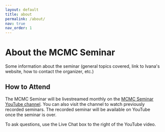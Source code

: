 ```yaml
---
layout: default
title: about
permalink: /about/
nav: true
nav_order: 1
---
```


# About the MCMC Seminar

Some information about the seminar (general topics covered, link to Ivana's website, how to contact the organizer, etc.)

## How to Attend

The MCMC Seminar will be livestreamed monthly on the [MCMC Seminar YouTube channel](https://www.youtube.com/@mcmcseminar1442). You can also visit the channel to watch previously recorded seminars. The recorded seminar will be available on YouTube once the seminar is over.

To ask questions, use the Live Chat box to the right of the YouTube video.
